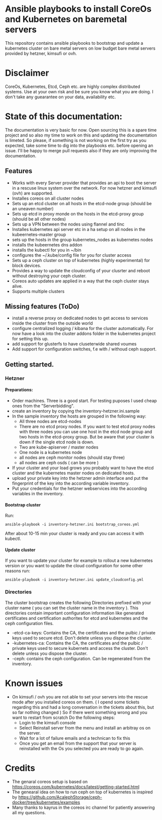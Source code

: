 # Ansible playbooks to install CoreOs and Kubernetes on baremetal servers

This repository contains ansible playbooks to bootstrap and update a kubernetes cluster on bare metal servers on low budget bare metal servers provided by hetzner, kimsufi or ovh.

# Disclaimer 
CoreOs, Kubernetes, Etcd, Ceph etc. are highly complex distributed systems. Use at your own risk and be sure you know what you are doing. I don't take any guearantee on your data, availability etc.

# State of this documentation:
The documentation is very basic for now. Open sourcing this is a spare time project and so also my time to work on this and updating the documentation is limeted. So please, if something is not working on the first try as you expected, take some time to dig into the playbooks etc. before opening an issue. I'll be happy to merge pull requests also if they are only improving the documentation.

## Features

* Works with every Server provider that provides an api to boot the server in a rescuse linux system over the network. For now hetzner and kimsufi (ovh) are supported.
* Installes coreos on all cluster nodes
* Sets up an etcd cluster on all hosts in the etcd-node group (should be an uneaven number)
* Sets up etcd in proxy monde on the hosts in the etcd-proxy group (should be all other nodes)
* Sets up a VPN between the nodes using flannel and tinc
* Installes kubernetes api server etc  in a ha setup on all nodes in the kubeernetes-master group
* sets up the hosts in the group kubernetes_nodes as kubernetes nodes
* installs the kubeernetes dns addon
* installs the kubectl for you in ~/bin
* configures the ~/.kube/config file for you for cluster access
* Sets up a ceph cluster on top of kubernetes (highly experimental) for block devices.
* Provides a way to update the cloudconfig of your clusrter and reboot without destroying your ceph cluster.
* Coreos auto updates are applied in a way that the ceph cluster stays alive.
* Supports multiple clusters 

## Missing features (ToDo)
* install a reverse proxy on dedicated nodes to get access to services inside the cluster from the outside world
* configure centralized logging / kibana for the cluster automatically. For now have a look into the cluster addons folder in the kubernetes project for setting this up.
* add support for glusterfs to have cluseterwide shared voumes
* Add support for configuration switches, f.e with / withoud ceph support.

## Getting started.
### Hetzner
#### Preparations:
* Order machines. Three is a good start. For testing puposes I used cheap ones from the "Serverbidding".
* create an inventory by copying the inventory-hetzner.ini.sample
* In the sample inventory the hosts are grouped in the following way:
    * All three nodes are etcd-nodes
    * There are no etcd proxy nodes. If you want to test etcd proxy nodes with three nodes you can use one host in the etcd node group and two hosts in the etcd-proxy group. But be aware that your cluster is down if the single etcd node is down.
    * Two are kube-apiserver / master nodes
    * One node is a kubernetes node
    * all nodes are ceph monitor nodes (should stay three)
    * all nodes are ceph osds ( can be more )
* If your cluster and your load grows you probably want to have the etcd cluster and the kubernetes master nodes on dedicated hosts.
* upload your private key into the hetzner admin interface and put the fingerprint of the key into the according variable inventory.
* Put your credentials for the hetzner webservices into the according variables in the inventory.
#### Bootstrap cluster

Run:

    ansible-playbook -i inventory-hetzner.ini bootstrap_coreos.yml

After about 10-15 min your cluster is ready and you can access it with kubectl.
#### Update cluster
If you want to update your cluster for example to rollout a new kubernetes version or you want to update the cloud configuration for some other reasons run:

    ansible-playbook -i inventory-hetzner.ini update_cloudconfig.yml
    

### Directories
The cluster bootstrap creates the following Directories prefixed with your cluster name ( you can set the cluster name in the inventory ). This directories contain important configuration information like generated certificates and certification authorites for etcd and kubernetes and the ceph configuration files.

* <cluster-name>-etcd-ca-keys: Contains the CA, the certificates and the pulbic / private keys used to secure etcd. Don't delete unless you dispose the cluster.
* <cluster-name>-kubernetes-ca: Contains the CA, the certificates and the pulbic / private keys used to secure kubernets and access the cluster. Don't delete unless you dispose the cluster. 
* <cluster-name>-ceph: contains the ceph configuration. Can be regenerated from the inventory.



# Known issues
* On kimsufi / ovh you are not able to set your servers into the rescue mode after you installed coreos on them. ( I opend some tickets regarding this and had a long conversation in the tickets about this, but so far nothing changed ) So if there went something wrong and you want to restart from scratch Do the following steps:
    * Login to the kimsufi console
    * Select Reinstall server from the menu and install an arbitray os on the server.
    * Wait for a lot of failure emails and a technican to fix this
    * Once you get an email from the support that your server is reinstalled with the Os you selected you are ready to go again.

# Credits 

* The genaral coreos setup is based on https://coreos.com/kubernetes/docs/latest/getting-started.html 
* The genearal idea on how to run ceph on top of kubernetes is inspired by https://github.com/AcalephStorage/ceph-docker/tree/kubernetes/examples
* Many thanks to kayrus in the coreos irc channel for patiently answering all my questions.

